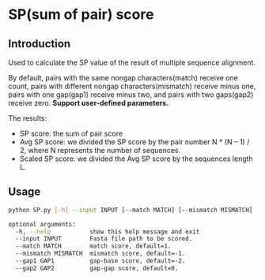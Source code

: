 # SP(sum of pair) score
## Introduction
Used to calculate the SP value of the result of multiple sequence alignment.

By default, pairs with the same nongap characters(match) receive one count, pairs with different nongap characters(mismatch) receive minus one, pairs with one gap(gap1) receive minus two, and pairs with two gaps(gap2) receive zero. **Support user-defined parameters.**

The results:
- SP score: the sum of pair score
- Avg SP score: we divided the SP score by the pair number N * (N – 1) / 2, where N represents the number of sequences.
- Scaled SP score: we divided the Avg SP score by the sequences length L.
## Usage
```bash
python SP.py [-h] --input INPUT [--match MATCH] [--mismatch MISMATCH] [--gap1 GAP1] [--gap2 GAP2]

optional arguments:
  -h, --help           show this help message and exit
  --input INPUT        Fasta file path to be scored.
  --match MATCH        match score, default=1.
  --mismatch MISMATCH  mismatch score, default=-1.
  --gap1 GAP1          gap-base score, default=-2.
  --gap2 GAP2          gap-gap score, default=0.
```



